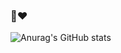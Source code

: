 ### 👋❤️


<!--
**2020dfff/2020dfff** is a ✨ _special_ ✨ repository because its `README.md` (this file) appears on your GitHub profile.

Here are some ideas to get you started:

- 🔭 I’m currently working on ...
- 🌱 I’m currently learning ...
- 👯 I’m looking to collaborate on ...
- 🤔 I’m looking for help with ...&theme=tokyonight)
- 💬 Ask me about ...
- 📫 How to reach me: ...
- 😄 Pronouns: ...
- ⚡ Fun fact: ...
-->
![Anurag's GitHub stats](https://github-readme-stats.vercel.app/api?username=2020dfff&show_icons=true)


<!--
![willianrod's wakatime stats](https://github-readme-stats.vercel.app/api/wakatime?username=sharkiefff)](https://github.com/anuraghazra/github-readme-stats)
-->
